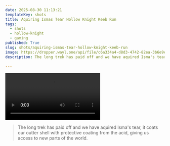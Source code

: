```yaml
---
date: 2025-08-30 11:13:21
templateKey: shots
title: Aquiring Ismas Tear Hollow Knight Keeb Run
tags:
  - shots
  - hollow-knight
  - gaming
published: True
slug: shots/aquiring-ismas-tear-hollow-knight-keeb-run
image: https://dropper.wayl.one/api/file/c6a334a4-d8d3-4742-82ea-3b6e9eaa9923.mp4
description: The long trek has paid off and we have aquired Isma's tear, it coats our outter shell with protective coating from the acid, giving us access to new parts of the world.

---
```


![Aquiring Ismas Tear Hollow Knight Keeb Run](https://dropper.wayl.one/api/file/c6a334a4-d8d3-4742-82ea-3b6e9eaa9923.mp4)

> The long trek has paid off and we have aquired Isma's tear, it coats our outter shell with protective coating from the acid, giving us access to new parts of the world.
